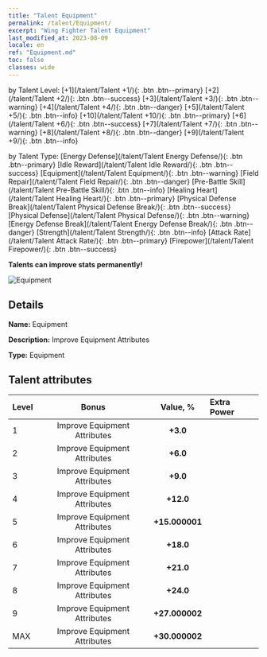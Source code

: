 ```yaml
---
title: "Talent Equipment"
permalink: /talent/Equipment/
excerpt: "Wing Fighter Talent Equipment"
last_modified_at: 2023-08-09
locale: en
ref: "Equipment.md"
toc: false
classes: wide
---
```




  by Talent Level:  [+1](/talent/Talent +1/){: .btn .btn--primary}   [+2](/talent/Talent +2/){: .btn .btn--success}   [+3](/talent/Talent +3/){: .btn .btn--warning}   [+4](/talent/Talent +4/){: .btn .btn--danger}   [+5](/talent/Talent +5/){: .btn .btn--info}   [+10](/talent/Talent +10/){: .btn .btn--primary}   [+6](/talent/Talent +6/){: .btn .btn--success}   [+7](/talent/Talent +7/){: .btn .btn--warning}   [+8](/talent/Talent +8/){: .btn .btn--danger}   [+9](/talent/Talent +9/){: .btn .btn--info} 

  by Talent Type:  [Energy Defense](/talent/Talent Energy Defense/){: .btn .btn--primary}   [Idle Reward](/talent/Talent Idle Reward/){: .btn .btn--success}   [Equipment](/talent/Talent Equipment/){: .btn .btn--warning}   [Field Repair](/talent/Talent Field Repair/){: .btn .btn--danger}   [Pre-Battle Skill](/talent/Talent Pre-Battle Skill/){: .btn .btn--info}   [Healing Heart](/talent/Talent Healing Heart/){: .btn .btn--primary}   [Physical Defense Break](/talent/Talent Physical Defense Break/){: .btn .btn--success}   [Physical Defense](/talent/Talent Physical Defense/){: .btn .btn--warning}   [Energy Defense Break](/talent/Talent Energy Defense Break/){: .btn .btn--danger}   [Strength](/talent/Talent Strength/){: .btn .btn--info}   [Attack Rate](/talent/Talent Attack Rate/){: .btn .btn--primary}   [Firepower](/talent/Talent Firepower/){: .btn .btn--success} 

  **Talents can improve stats permanently!**

 ![Equipment](/images/talent/Talent_8.png)

## Details

 **Name:** Equipment 

 **Description:** Improve Equipment Attributes 

 **Type:** Equipment 

## Talent attributes

  |  Level |     Bonus     |   Value, %   | Extra Power |
  |:-------|:-------------:|:---------:|:---------|
  | 1  | Improve Equipment Attributes  | **+3.0**  |  |
  | 2  | Improve Equipment Attributes  | **+6.0**  |  |
  | 3  | Improve Equipment Attributes  | **+9.0**  |  |
  | 4  | Improve Equipment Attributes  | **+12.0**  |  |
  | 5  | Improve Equipment Attributes  | **+15.000001**  |  |
  | 6  | Improve Equipment Attributes  | **+18.0**  |  |
  | 7  | Improve Equipment Attributes  | **+21.0**  |  |
  | 8  | Improve Equipment Attributes  | **+24.0**  |  |
  | 9  | Improve Equipment Attributes  | **+27.000002**  |  |
  | MAX  | Improve Equipment Attributes  | **+30.000002**  |  |

